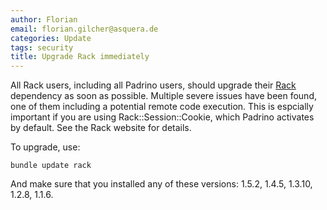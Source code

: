 ```yaml
---
author: Florian
email: florian.gilcher@asquera.de
categories: Update
tags: security
title: Upgrade Rack immediately
---
```


All Rack users, including all Padrino users, should upgrade their [Rack](http://rack.github.com/) dependency as soon as possible. Multiple severe issues have been found, one of them including a potential remote code execution. This is espcially important if you are using Rack::Session::Cookie, which Padrino activates by default. See the Rack website for details.

To upgrade, use:

    bundle update rack

And make sure that you installed any of these versions: 1.5.2, 1.4.5, 1.3.10, 1.2.8, 1.1.6.
